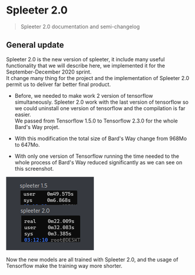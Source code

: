 # Spleeter 2.0 #
>
> Spleeter 2.0 documentation and semi-changelog
>

## General update ##

Spleeter 2.0 is the new version of spleeter, it include many useful functionality that we will describe here, we implemented it for the September-December 2020 sprint.  
It change many thing for the project and the implementation of Spleeter 2.0 permit us to deliver far better final product.

- Before, we needed to make work 2 version of tensorflow simultaneously. Spleeter 2.0 work with the last version of tensorflow so we could uninstall one version of tensorflow and the compilation is far easier.  
 We passed from Tensorflow 1.5.0 to Tensorflow 2.3.0 for the whole Bard's Way projet.

- With this modification the total size of Bard's Way change from 968Mo to 647Mo.

- With only one version of Tensorflow running the time needed to the whole process of Bard's Way reduced significantly as we can see on this screenshot.

![alt text](./assets/time.png)

Now the new models are all trained with Spleeter 2.0, and the usage of Tensorflow make the training way more shorter.
